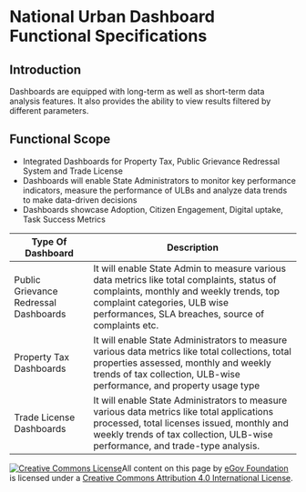 # National Urban Dashboard Functional Specifications

## Introduction

Dashboards are equipped with long-term as well as short-term data analysis features. It also provides the ability to view results filtered by different parameters.

## Functional Scope

* Integrated Dashboards for Property Tax, Public Grievance Redressal System and Trade License&#x20;
* Dashboards will enable State Administrators to monitor key performance indicators, measure the performance of ULBs and analyze data trends to make data-driven decisions&#x20;
* Dashboards showcase Adoption, Citizen Engagement, Digital uptake, Task Success Metrics

| Type Of Dashboard                     | Description                                                                                                                                                                                                                 |
| ------------------------------------- | --------------------------------------------------------------------------------------------------------------------------------------------------------------------------------------------------------------------------- |
| Public Grievance Redressal Dashboards | It will enable State Admin to measure various data metrics like total complaints, status of complaints, monthly and weekly trends, top complaint categories, ULB wise performances, SLA breaches, source of complaints etc. |
| Property Tax Dashboards               | It will enable State Administrators to measure various data metrics like total collections, total properties assessed, monthly and weekly trends of tax collection, ULB-wise performance, and property usage type           |
| Trade License Dashboards              | It will enable State Administrators to measure various data metrics like total applications processed, total licenses issued, monthly and weekly trends of tax collection, ULB-wise performance, and trade-type analysis.   |



[![Creative Commons License](https://i.creativecommons.org/l/by/4.0/80x15.png)](http://creativecommons.org/licenses/by/4.0/)All content on this page by [eGov Foundation ](https://egov.org.in/)is licensed under a [Creative Commons Attribution 4.0 International License](http://creativecommons.org/licenses/by/4.0/).
